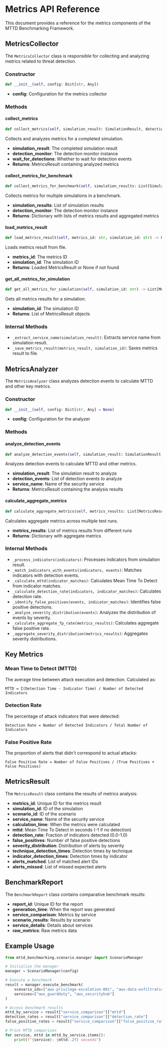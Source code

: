 # Metrics API Reference

This document provides a reference for the metrics components of the MTTD Benchmarking Framework.

## MetricsCollector

The `MetricsCollector` class is responsible for collecting and analyzing metrics related to threat detection.

### Constructor

```python
def __init__(self, config: Dict[str, Any])
```

- **config**: Configuration for the metrics collector

### Methods

#### collect_metrics

```python
def collect_metrics(self, simulation_result: SimulationResult, detection_monitor: DetectionMonitor, wait_for_detections: bool = True) -> MetricsResult
```

Collects and analyzes metrics for a completed simulation.

- **simulation_result**: The completed simulation result
- **detection_monitor**: The detection monitor instance
- **wait_for_detections**: Whether to wait for detection events
- **Returns**: MetricsResult containing analyzed metrics

#### collect_metrics_for_benchmark

```python
def collect_metrics_for_benchmark(self, simulation_results: List[SimulationResult], detection_monitor: DetectionMonitor) -> Dict[str, Union[List[MetricsResult], Dict[str, Any]]]
```

Collects metrics for multiple simulations in a benchmark.

- **simulation_results**: List of simulation results
- **detection_monitor**: The detection monitor instance
- **Returns**: Dictionary with lists of metrics results and aggregated metrics

#### load_metrics_result

```python
def load_metrics_result(self, metrics_id: str, simulation_id: str) -> Optional[MetricsResult]
```

Loads metrics result from file.

- **metrics_id**: The metrics ID
- **simulation_id**: The simulation ID
- **Returns**: Loaded MetricsResult or None if not found

#### get_all_metrics_for_simulation

```python
def get_all_metrics_for_simulation(self, simulation_id: str) -> List[MetricsResult]
```

Gets all metrics results for a simulation.

- **simulation_id**: The simulation ID
- **Returns**: List of MetricsResult objects

### Internal Methods

- `_extract_service_name(simulation_result)`: Extracts service name from simulation result.
- `_save_metrics_result(metrics_result, simulation_id)`: Saves metrics result to file.

## MetricsAnalyzer

The `MetricsAnalyzer` class analyzes detection events to calculate MTTD and other key metrics.

### Constructor

```python
def __init__(self, config: Dict[str, Any] = None)
```

- **config**: Configuration for the analyzer

### Methods

#### analyze_detection_events

```python
def analyze_detection_events(self, simulation_result: SimulationResult, detection_events: List[DetectionEvent], service_name: str) -> MetricsResult
```

Analyzes detection events to calculate MTTD and other metrics.

- **simulation_result**: The simulation result to analyze
- **detection_events**: List of detection events to analyze
- **service_name**: Name of the security service
- **Returns**: MetricsResult containing the analysis results

#### calculate_aggregate_metrics

```python
def calculate_aggregate_metrics(self, metrics_results: List[MetricsResult]) -> Dict[str, Any]
```

Calculates aggregate metrics across multiple test runs.

- **metrics_results**: List of metrics results from different runs
- **Returns**: Dictionary with aggregate metrics

### Internal Methods

- `_process_indicators(indicators)`: Processes indicators from simulation result.
- `_match_indicators_with_events(indicators, events)`: Matches indicators with detection events.
- `_calculate_mttd(indicator_matches)`: Calculates Mean Time To Detect from indicator matches.
- `_calculate_detection_rate(indicators, indicator_matches)`: Calculates detection rate.
- `_identify_false_positives(events, indicator_matches)`: Identifies false positive detections.
- `_analyze_severity_distribution(events)`: Analyzes the distribution of events by severity.
- `_calculate_aggregate_fp_rate(metrics_results)`: Calculates aggregate false positive rate.
- `_aggregate_severity_distribution(metrics_results)`: Aggregates severity distributions.

## Key Metrics

### Mean Time to Detect (MTTD)

The average time between attack execution and detection. Calculated as:

```
MTTD = Σ(Detection Time - Indicator Time) / Number of Detected Indicators
```

### Detection Rate

The percentage of attack indicators that were detected:

```
Detection Rate = Number of Detected Indicators / Total Number of Indicators
```

### False Positive Rate

The proportion of alerts that didn't correspond to actual attacks:

```
False Positive Rate = Number of False Positives / (True Positives + False Positives)
```

## MetricsResult

The `MetricsResult` class contains the results of metrics analysis:

- **metrics_id**: Unique ID for the metrics result
- **simulation_id**: ID of the simulation
- **scenario_id**: ID of the scenario
- **service_name**: Name of the security service
- **calculation_time**: When the metrics were calculated
- **mttd**: Mean Time To Detect in seconds (-1 if no detection)
- **detection_rate**: Fraction of indicators detected (0.0-1.0)
- **false_positives**: Number of false positive detections
- **severity_distribution**: Distribution of alerts by severity
- **technique_detection_times**: Detection times by technique
- **indicator_detection_times**: Detection times by indicator
- **alerts_matched**: List of matched alert IDs
- **alerts_missed**: List of missed expected alerts

## BenchmarkReport

The `BenchmarkReport` class contains comparative benchmark results:

- **report_id**: Unique ID for the report
- **generation_time**: When the report was generated
- **service_comparison**: Metrics by service
- **scenario_results**: Results by scenario
- **service_details**: Details about services
- **raw_metrics**: Raw metrics data

## Example Usage

```python
from mttd_benchmarking.scenario.manager import ScenarioManager

# Initialize the manager
manager = ScenarioManager(config)

# Execute a benchmark
result = manager.execute_benchmark(
    scenario_ids=["aws-privilege-escalation-001", "aws-data-exfiltration-001"],
    services=["aws_guardduty", "aws_securityhub"]
)

# Access benchmark results
mttd_by_service = result["service_comparison"]["mttd"]
detection_rates = result["service_comparison"]["detection_rate"]
false_positive_rates = result["service_comparison"]["false_positive_rate"]

# Print MTTD comparison
for service, mttd in mttd_by_service.items():
    print(f"{service}: {mttd:.2f} seconds")
```
